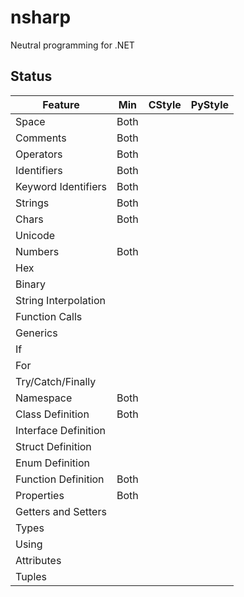 # nsharp

Neutral programming for .NET

## Status

Feature                 | Min       | CStyle    | PyStyle
---                     | ---       | ---       | ---
Space                   | Both      |           |
Comments                | Both      |           |
Operators               | Both      |           |
Identifiers             | Both      |           |
Keyword Identifiers     | Both      |           |
Strings                 | Both      |           |
Chars                   | Both      |           |
Unicode                 |           |           |
Numbers                 | Both      |           |
Hex                     |           |           |
Binary                  |           |           |
String Interpolation    |           |           |
Function Calls          |           |           |
Generics                |           |           |
If                      |           |           |
For                     |           |           |
Try/Catch/Finally       |           |           |
Namespace               | Both      |           |
Class Definition        | Both      |           |
Interface Definition    |           |           |
Struct Definition       |           |           |
Enum Definition         |           |           |
Function Definition     | Both      |           |
Properties              | Both      |           |
Getters and Setters     |           |           |
Types                   |           |           |
Using                   |           |           |
Attributes              |           |           |
Tuples                  |           |           |
